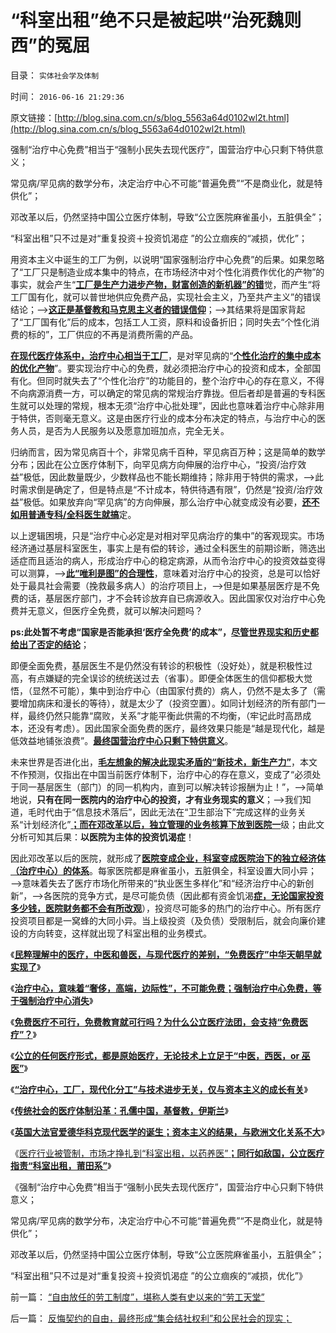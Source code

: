 # “科室出租”绝不只是被起哄“治死魏则西”的冤屈

目录： `实体社会学及体制` 

时间： `2016-06-16 21:29:36` 

原文链接：[http://blog.sina.com.cn/s/blog_5563a64d0102wl2t.html](http://blog.sina.com.cn/s/blog_5563a64d0102wl2t.html)

强制“治疗中心免费”相当于“强制小民失去现代医疗”，国营治疗中心只剩下特供意义；

常见病/罕见病的数学分布，决定治疗中心不可能“普遍免费”“不是商业化，就是特供化”；

邓改革以后，仍然坚持中国公立医疗体制，导致“公立医院麻雀虽小，五脏俱全”；

“科室出租”只不过是对“重复投资＋投资饥渴症
”的公立痼疾的“减损，优化”；

用资本主义中诞生的工厂为例，以说明“国家强制治疗中心免费”的后果。如果忽略了“工厂只是制造业成本集中的特点，在市场经济中对个性化消费作优化的产物”的事实，就会产生“[**工厂是生产力进步产物，财富创造的新机器”的错**](../../../2015/8/30/基督教和马克思主义者对“工厂，工业化”的误解；.md)觉，而产生“将工厂国有化，就可以普世地供应免费产品，实现社会主义，乃至共产主义”的错误结论；——>[**这正是基督教和马克思主义者的错误信仰**](../../../2015/8/31/两种工厂模式，旗舰型企业和特定供应商，及标准体系.md)；——>其结果将是国家背起了“工厂国有化”后的成本，包括工人工资，原料和设备折旧；同时失去“个性化消费的标的”，工厂供应的不再是消费所需的产品。

[**在现代医疗体系中，治疗中心相当于工厂**](../../../2016/6/7/从餐饮业的“厨房中心”，理解免费医疗不可行，及哈尔滨天价鱼；.md)，是对罕见病的“[**个性化治疗的集中成本的优化产物**](../../../2016/6/8/民粹理解中的医疗，中医和兽医，与现代医疗的差别；.md)”。要实现治疗中心的免费，就必须把治疗中心的投资和成本，全部国有化。但同时就失去了“个性化治疗”的功能目的，整个治疗中心的存在意义，不得不向病源消费一方，可以确定的常见病的常规治疗靠拢。但后者却是普遍的专科医生就可以处理的常规，根本无须“治疗中心批处理”，因此也意味着治疗中心除非用于特供，否则毫无意义。这是由医疗行业的成本分布决定的特点，与治疗中心的医务人员，是否为人民服务以及愿意加班加点，完全无关。

归纳而言，因为常见病百十个，非常见病千百种，罕见病百万种；这是简单的数学分布；因此在公立医疗体制下，向罕见病方向伸展的治疗中心，“投资/治疗效益”极低，因此数量既少，少数样品也不能长期维持；除非用于特供的需求，——>此时需求倒是确定了，但是特点是“不计成本，特供待遇有限”，仍然是“投资/治疗效益”极低。如果放弃向“罕见病”的方向伸展，那么治疗中心就变成没有必要，[**还不如用普通专科/全科医生就搞**](../../../2014/2/9/美国医生的口径，美国医保费用高昂与“医保定点”之间的关系.md)定。

以上逻辑困境，只是“治疗中心必定是对相对罕见病治疗的集中”的客观现实。市场经济通过基层科室医生，事实上是有偿的转诊，通过全科医生的前期诊断，筛选出适症而且适治的病人，形成治疗中心的稳定病源，从而令治疗中心的投资效益变得可以测算，——>[**此“唯利是图”的合理性**](../../../2010/6/25/唯利是图就不可能是意识形态.md)，意味着对治疗中心的投资，总是可以恰好处于最具社会需要（挽救最多病人）的治疗项目上，——>但是如果基层医疗是不免费的话，基层医疗部门，才不会转诊放弃自已病源收入。因此国家仅对治疗中心免费并无意义，但医疗全免费，就可以解决问题吗？

**ps:此处暂不考虑“国家是否能承担‘医疗全免费’的成本”，[**尽管世界现实和历史都给出了否定的结论**](../../../2014/7/17/why“公立医疗，免费医疗，生命无价”都是传统的反人类情结？.md)**；

即便全面免费，基层医生不是仍然没有转诊的积极性（没好处），就是积极性过高，有点嫌疑的完全误诊的统统送过去（省事）。即便全体医生的信仰都极大觉悟，（显然不可能），集中到治疗中心（由国家付费的）病人，仍然不是太多了（需要增加病床和漫长的等待），就是太少了（投资空置）。如同计划经济的所有部门一样，最终仍然只能靠“腐败，关系”才能平衡此供需的不均衡，（牢记此时高昂成本，还没有考虑）。因此国家全面免费的医疗，最终效果只能是“越是现代化，越是低效益地铺张浪费”。[**最终国营治疗中心只剩下特供意义**](../../../2012/5/21/苏联模式稳定干部队伍的特供制度.md)。

未来世界是否进化出，[**毛左想象的解决此现实矛盾的“新技术，新生产力”**](../../../2011/11/9/暴君是对那种人“施暴”？当上皇帝的杜甫.md)，本文不作预测，仅指出在中国当前医疗体制下，治疗中心的存在意义，变成了“必须处于同一基层医生（部门）的同一机构内，直到可以解决转诊报酬为止！”，——>简单地说，**只有在同一医院内的治疗中心的投资，才有业务现实的意义**；——>我们知道，毛时代由于“信息技术落后”，因此无法在“卫生部治下”完成这样的业务关系“计划经济化”[**；而在邓改革以后，独立管理的业务核算下放到医院一**](../../../2010/8/1/医院院长是政治家；科主任是企业家商人.md)级；由此文分析可知其后果：**以医院为主体的投资饥渴症**！

因此邓改革以后的医院，就形成了[**医院变成企业，科室变成医院治下的独立经济体（治疗中心）的体系**](../../../2010/8/1/医院的老板是谁？科主任收入是美国同行的3－5倍.md)。每家医院都是麻雀虽小，五脏俱全，科室设置大同小异；——>意味着失去了医疗市场化所带来的“执业医生多样化”和“经济治疗中心的新创新”，——>各医院的竞争方式，是尽可能负债（因此都有资金饥渴[**症，无论国家投资多少钱，医院财务都不会有所改观**](../../../2010/7/19/坏的制度将人变成鬼，医生成了“医鬼”.md)），投资尽可能多的热门的治疗中心。所有医疗投资项目都是一窝蜂的大同小异。当上级投资（及负债）受限制后，就会向廉价建设的方向转变，这样就出现了科室出租的业务模式。

《[**民粹理解中的医疗，中医和兽医，与现代医疗的差别，“免费医疗”中华天朝早就实现了**](../../../2016/6/8/民粹理解中的医疗，中医和兽医，与现代医疗的差别；.md)》

《[**治疗中心，意味着“奢侈，高端，边际性”，不可能免费；强制治疗中心免费，等于强制治疗中心消失**](../../../2016/6/9/魏则西事实得到了“莆田系，武警医院”的同情和优待.md)》

《[**免费医疗不可行，免费教育就可行吗？为什么公立医疗法团，会支持“免费医疗”？**](../../../2016/6/10/免费医疗不可行，免费教育就可行吗？.md)》

《[**公立的任何医疗形式，都是原始医疗，无论技术上立足于“中医，西医，or
巫医”**](../../../2016/6/11/中医等原始医疗没有“成本集中的治疗中心”，被误以为“低成本”；.md)》

《[**“治疗中心，工厂，现代化分工”与技术进步无关，仅与资本主义的成长有关**](../../../2016/6/12/“治疗中心，工厂，现代化分工”与技术进步无关.md)》

《[**传统社会的医疗体制沿革：孔儒中国，基督教，伊斯兰**](../../../2016/6/13/传统社会的医疗体制沿革：孔儒中国，基督教，伊斯兰.md)》

《[**英国大法官爱德华科克现代医学的诞生；**](../../../2016/6/14/现代医学最终诞生于英国大法官“否决非法行医罪”的一纸判决.md)[**资本主义的结果，与欧洲文化关系不大**](../../../2016/6/14/现代医学最终诞生于英国大法官“否决非法行医罪”的一纸判决.md)》

《[医疗行业被管制，市场才挣扎到“科室出租，以药养医”**；同行如敌国，公立医疗指责“科室出租，莆田系”**](../../../2016/6/15/指责“科室出租，以药养医”，是没道理的.md)》

《强制“治疗中心免费”相当于“强制小民失去现代医疗”，国营治疗中心只剩下特供意义；

常见病/罕见病的数学分布，决定治疗中心不可能“普遍免费”“不是商业化，就是特供化”；

邓改革以后，仍然坚持中国公立医疗体制，导致“公立医院麻雀虽小，五脏俱全”；

“科室出租”只不过是对“重复投资＋投资饥渴症
”的公立痼疾的“减损，优化”》

前一篇： [“自由放任的劳工制度”，堪称人类有史以来的“劳工天堂”](../../../2016/7/1/“自由放任的劳工制度”，堪称人类有史以来的“劳工天堂”.md)

后一篇： [反悔契约的自由，最终形成“集会结社权利”和公民社会的现实；](../../../2016/5/29/反悔契约的自由，最终形成“集会结社权利”和公民社会的现实；.md)

